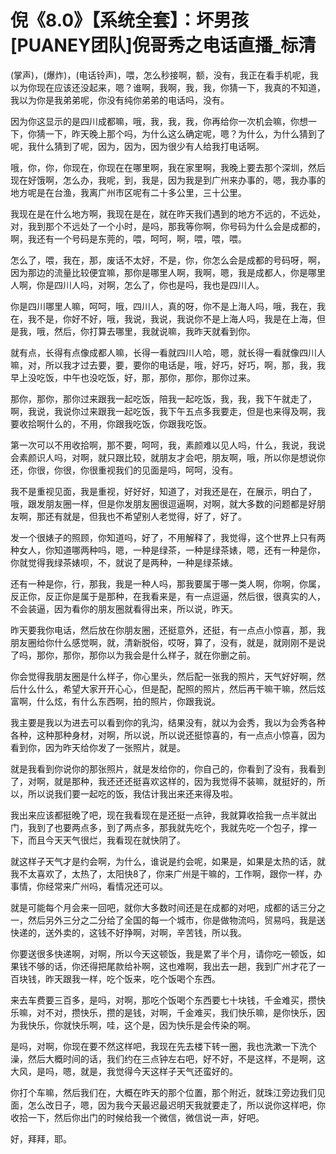 # 倪《8.0》【系统全套】：坏男孩[PUANEY团队]倪哥秀之电话直播_标清

(掌声)，(爆炸)，(电话铃声)，喂，怎么秒接啊，额，没有，我正在看手机呢，我以为你现在应该还没起来，嗯？谁啊，我啊，我，我，你猜一下，我真的不知道，我以为你是我弟弟呢，你没有纯你弟弟的电话吗，没有。

因为你这显示的是四川成都嘛，哦，我，我，我，你再给你一次机会嘛，你想一下，你猜一下，昨天晚上那个吗，为什么这么确定呢，嗯？为什么，为什么猜到了呢，我什么猜到了呢，因为，因为，因为很少有人给我打电话啊。

哦，你，你，你现在，你现在在哪里啊，我在家里啊，我晚上要去那个深圳，然后现在好饿啊，怎么办，我呢，到，我是，因为我是到广州来办事的，嗯，我办事的地方呢是在台渔，我离广州市区呢有二十多公里，三十公里。

我现在是在什么地方啊，我现在是在，就在昨天我们遇到的地方不远的，不远处，对，我到那个不远处了一个小时，是吗，那我等你啊，你号码为什么会是成都的，啊，我还有一个号码是东莞的，喂，呵呵，啊，喂，喂，喂。

怎么了，喂，我在，那，废话不太好，不是，你，你怎么会是成都的号码呀，啊，因为那边的流量比较便宜嘛，那你是哪里人啊，我啊，嗯，我是成都人，你是哪里人啊，你是四川人吗，对啊，怎么了，你也是吗，我也是四川人。

你是四川哪里人嘛，呵呵，哦，四川人，真的呀，你不是上海人吗，哦，我在，我在，我不是，你好不好，哦，我说，我说，我说你不是上海人吗，我是在上海，但是我，哦，然后，你打算去哪里，我就说嘛，我昨天就看到你。

就有点，长得有点像成都人嘛，长得一看就四川人哈，嗯，就长得一看就像四川人嘛，对，所以我才过去要，要，要你的电话是，哦，好巧，好巧，啊，那，我，我早上没吃饭，中午也没吃饭，好，那，那你，那你，那你过来。

那你，那你，那你过来跟我一起吃饭，陪我一起吃饭，我，我，我下午就走了，啊，我说，我说你过来跟我一起吃饭，我下午五点多我要走，但是也来得及啊，我要收拾啊什么的，不用，你跟我吃饭，你跟我吃饭。

第一次可以不用收拾啊，那不要，呵呵，我，素颜难以见人吗，什么，我说，我说会素颜识人吗，对啊，就只跟比较，就朋友才会吧，朋友啊，哦，所以你是想说你还，你很，你很，你很重视我们的见面是吗，呵呵，没有。

我不是重视见面，我是重视，好好好，知道了，对我还是在，在展示，明白了，哦，跟发朋友圈一样，但是你发朋友圈很逗逼啊，对啊，就大多数的问题都是好朋友啊，那还有就是，但我也不希望别人老觉得，好了，好了。

发一个很婊子的照顾，你知道吗，好了，不用解释了，我觉得，这个世界上只有两种女人，你知道哪两种吗，嗯，一种是绿茶，一种是绿茶婊，嗯，还有一种是你，你就觉得我绿茶婊呗，不，就说了是两种，一种是绿茶婊。

还有一种是你，行，那我，我是一种人吗，那我要属于哪一类人啊，你啊，你属，反正你，反正你是属于是那种，在我看来是，有一点逗逼，然后很，很真实的人，不会装逼，因为看你的朋友圈就看得出来，所以说，昨天。

昨天要我你电话，然后放在你朋友圈，还挺意外，还挺，有一点点小惊喜，那，我朋友圈给你什么感觉啊，就，清新脱俗，哎呀，算了，没有，就是，就刚刚不是说了吗，那你，那你，那你以为我会是什么样子，就在你删之前。

你会觉得我朋友圈是什么样子，你心里头，然后配一张我的照片，天气好好啊，然后什么什么，希望大家开开心心，但是配，配照的照片，然后再干嘛干嘛，然后炫富啊，什么炫，有什么东西啊，拍的照片，你跟我说。

我主要是我以为进去可以看到你的乳沟，结果没有，就以为会秀，我以为会秀各种各种，这种那种身材，对啊，所以说，所以说还挺惊喜的，有一点点小惊喜，因为看到你，因为昨天给你发了一张照片，就是。

就是我看到你说你的那张照片，就是发给你的，你自己的，你看到了没有，我看到了，对啊，就是那种，我还还还挺喜欢这样的，因为我觉得不装嘛，就挺好的，所以，所以说我们要一起吃的饭，我估计我出来还来得及啦。

我出来应该都挺晚了吧，现在我看现在是还挺一点钟，我就算收拾我一点半就出门，我到了也要两点多，到了两点多，那我就先吃个，我就先吃一个包子，撑一下，而且今天天气很烂，我看现在就快阴了。

就这样子天气才是约会啊，为什么，谁说是约会呢，如果是，如果是太热的话，就我不太喜欢了，太热了，太阳快8了，你来广州是干嘛的，工作啊，跟你一样，办事情，你经常来广州吗，看情况还可以。

就是可能每个月会来一回吧，就你大多数时间还是在成都的对吧，成都的话三分之一，然后另外三分之二分给了全国的每一个城市，你是做物流吗，贸易吗，我是送快递的，送外卖的，这钱不好挣啊，对啊，辛苦钱，所以我。

你要送很多快递啊，对啊，所以今天这顿饭，我是累了半个月，请你吃一顿饭，如果钱不够的话，你还得把尾款给补啊，这也难啊，我出去一趟，我到广州才花了一百块钱，昨天跟我一样，吃个饭来，吃个饭喝个东西。

来去车费要三百多，是吗，对啊，那吃个饭喝个东西要七十块钱，千金难买，攒快乐嘛，对不对，攒快乐，攒的是钱，对啊，千金难买，我们快乐嘛，是你快乐，因为我快乐，你就快乐啊，哇，这个是，因为快乐是会传染的啊。

是吗，对啊，你现在要不然这样吧，我现在先去楼下转一圈，我也洗漱一下洗个澡，然后大概时间的话，我们约在三点钟左右吧，好不好，不是这样，不是啊，这大风，是吗，嗯，就是，我觉得今天这样子天气还蛮好的。

你打个车嘛，然后我们在，大概在昨天的那个位置，那个附近，就珠江旁边我们见面，怎么改日子，嗯，因为我今天最迟最迟明天我就要走了，所以说你这样吧，你收拾一下，然后你出门的时候给我一个微信，微信说一声，好吧。

好，拜拜，耶。